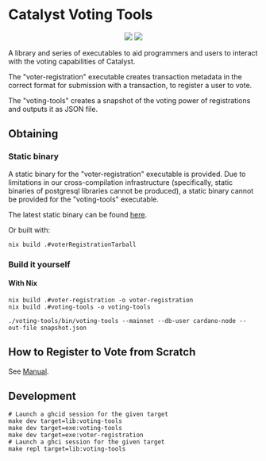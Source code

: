 # Catalyst Voting Tools

<p align="center">
  <a href="https://buildkite.com/input-output-hk/voting-tools"><img src="https://img.shields.io/buildkite/7ea3dac7a16f066d8dfc8f426a9a9f7a2131e899cd96c444cf/master?label=BUILD&style=for-the-badge"/></a>
  <a href="https://hydra.iohk.io/jobset/Cardano/voting-tools#tabs-jobs"><img src="https://img.shields.io/endpoint?style=for-the-badge&url=https%3A%2F%2Fhydra.iohk.io%2Fjob%2FCardano%2Fvoting-tools%2Frequired%2Fshield" /></a>
</p>

A library and series of executables to aid programmers and users to
interact with the voting capabilities of Catalyst.

The "voter-registration" executable creates transaction metadata in the correct format for submission with a transaction, to register a user to vote.

The "voting-tools" creates a snapshot of the voting power of registrations and outputs it as JSON file.

## Obtaining

### Static binary

A static binary for the "voter-registration" executable is provided. Due to limitations in our cross-compilation infrastructure (specifically, static binaries of postgresql libraries cannot be produced), a static binary cannot be provided for the "voting-tools" executable.

The latest static binary can be found [here](https://hydra.iohk.io/job/Cardano/voting-tools/native.voterRegistrationTarball.x86_64-linux/latest/download/1/voter-registration.tar.gz).

Or built with:

```
nix build .#voterRegistrationTarball
```

### Build it yourself

#### With Nix

```
nix build .#voter-registration -o voter-registration
nix build .#voting-tools -o voting-tools

./voting-tools/bin/voting-tools --mainnet --db-user cardano-node --out-file snapshot.json
```

## How to Register to Vote from Scratch

See [Manual](https://github.com/input-output-hk/voting-tools/blob/master/MANUAL.org).

## Development

```
# Launch a ghcid session for the given target
make dev target=lib:voting-tools
make dev target=exe:voting-tools
make dev target=exe:voter-registration
# Launch a ghci session for the given target
make repl target=lib:voting-tools
```
